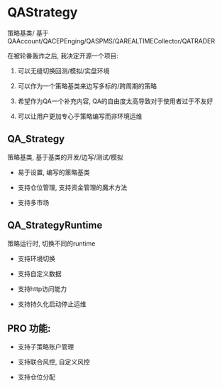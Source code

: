# QAStrategy
策略基类/ 基于QAAccount/QACEPEnging/QASPMS/QAREALTIMECollector/QATRADER


在被轮番轰炸之后, 我决定开源一个项目:


1. 可以无缝切换回测/模拟/实盘环境

2. 可以作为一个策略基类来边写多标的/跨周期的策略 

3. 希望作为QA一个补充内容, QA的自由度太高导致对于使用者过于不友好

4. 可以让用户更加专心于策略编写而非环境运维


## QA_Strategy

策略基类, 基于基类的开发/边写/测试/模拟

- 易于设置, 编写的策略基类

- 支持仓位管理, 支持资金管理的魔术方法

- 支持多市场




## QA_StrategyRuntime

策略运行时, 切换不同的runtime

- 支持环境切换

- 支持自定义数据

- 支持http访问能力

- 支持持久化启动停止运维


## PRO 功能:

- 支持子策略账户管理

- 支持联合风控, 自定义风控

- 支持仓位分配